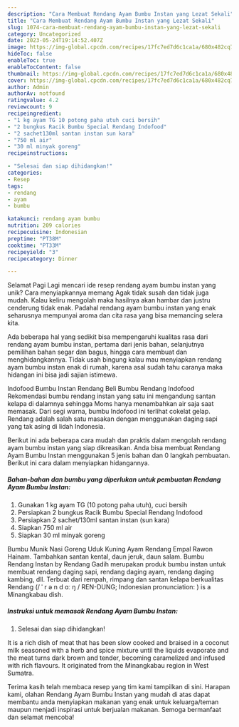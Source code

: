 ```yaml
---
description: "Cara Membuat Rendang Ayam Bumbu Instan yang Lezat Sekali"
title: "Cara Membuat Rendang Ayam Bumbu Instan yang Lezat Sekali"
slug: 1074-cara-membuat-rendang-ayam-bumbu-instan-yang-lezat-sekali
category: Uncategorized
date: 2023-05-24T19:14:52.407Z
image: https://img-global.cpcdn.com/recipes/17fc7ed7d6c1ca1a/680x482cq70/rendang-ayam-bumbu-instan-foto-resep-utama.jpg
hideToc: false
enableToc: true
enableTocContent: false
thumbnail: https://img-global.cpcdn.com/recipes/17fc7ed7d6c1ca1a/680x482cq70/rendang-ayam-bumbu-instan-foto-resep-utama.jpg
cover: https://img-global.cpcdn.com/recipes/17fc7ed7d6c1ca1a/680x482cq70/rendang-ayam-bumbu-instan-foto-resep-utama.jpg
author: Admin
authorAv: notfound
ratingvalue: 4.2
reviewcount: 9
recipeingredient:
- "1 kg ayam TG 10 potong paha utuh cuci bersih"
- "2 bungkus Racik Bumbu Special Rendang Indofood"
- "2 sachet130ml santan instan sun kara"
- "750 ml air"
- "30 ml minyak goreng"
recipeinstructions:

- "Selesai dan siap dihidangkan!"
categories:
- Resep
tags:
- rendang
- ayam
- bumbu

katakunci: rendang ayam bumbu 
nutrition: 209 calories
recipecuisine: Indonesian
preptime: "PT38M"
cooktime: "PT33M"
recipeyield: "3"
recipecategory: Dinner

---
```



Selamat Pagi Lagi mencari ide resep rendang ayam bumbu instan yang unik? Cara menyiapkannya memang Agak tidak susah dan tidak juga mudah. Kalau keliru mengolah maka hasilnya akan hambar dan justru cenderung tidak enak. Padahal rendang ayam bumbu instan yang enak seharusnya mempunyai aroma dan cita rasa yang bisa memancing selera kita.


Ada beberapa hal yang sedikit bisa mempengaruhi kualitas rasa dari rendang ayam bumbu instan, pertama dari jenis bahan, selanjutnya pemilihan bahan segar dan bagus, hingga cara membuat dan menghidangkannya. Tidak usah bingung kalau mau menyiapkan rendang ayam bumbu instan enak di rumah, karena asal sudah tahu caranya maka hidangan ini bisa jadi sajian istimewa.

Indofood Bumbu Instan Rendang Beli Bumbu Rendang Indofood Rekomendasi bumbu rendang instan yang satu ini mengandung santan kelapa di dalamnya sehingga Moms hanya menambahkan air saja saat memasak. Dari segi warna, bumbu Indofood ini terlihat cokelat gelap. Rendang adalah salah satu masakan dengan menggunakan daging sapi yang tak asing di lidah Indonesia.


Berikut ini ada beberapa cara mudah dan praktis dalam mengolah rendang ayam bumbu instan yang siap dikreasikan. Anda bisa membuat Rendang Ayam Bumbu Instan menggunakan 5 jenis bahan dan 0 langkah pembuatan. Berikut ini cara dalam menyiapkan hidangannya.

<!--inarticleads1-->

##### Bahan-bahan dan bumbu yang diperlukan untuk pembuatan Rendang Ayam Bumbu Instan:

1. Gunakan 1 kg ayam TG (10 potong paha utuh), cuci bersih
1. Persiapkan 2 bungkus Racik Bumbu Special Rendang Indofood
1. Persiapkan 2 sachet/130ml santan instan (sun kara)
1. Siapkan 750 ml air
1. Siapkan 30 ml minyak goreng


Bumbu Munik Nasi Goreng Uduk Kuning Ayam Rendang Empal Rawon Hainam. Tambahkan santan kental, daun jeruk, daun salam. Bumbu Rendang Instan by Rendang Gadih merupakan produk bumbu instan untuk membuat rendang daging sapi, rendang daging ayam, rendang daging kambing, dll. Terbuat dari rempah, rimpang dan santan kelapa berkualitas Rendang (/ ˈ r ə n d ɑː ŋ / REN-DUNG; Indonesian pronunciation: ) is a Minangkabau dish. 

<!--inarticleads2-->

##### Instruksi untuk memasak Rendang Ayam Bumbu Instan:


1. Selesai dan siap dihidangkan!

It is a rich dish of meat that has been slow cooked and braised in a coconut milk seasoned with a herb and spice mixture until the liquids evaporate and the meat turns dark brown and tender, becoming caramelized and infused with rich flavours. It originated from the Minangkabau region in West Sumatra. 

Terima kasih telah membaca resep yang tim kami tampilkan di sini. Harapan kami, olahan Rendang Ayam Bumbu Instan yang mudah di atas dapat membantu anda menyiapkan makanan yang enak untuk keluarga/teman maupun menjadi inspirasi untuk berjualan makanan. Semoga bermanfaat dan selamat mencoba!

